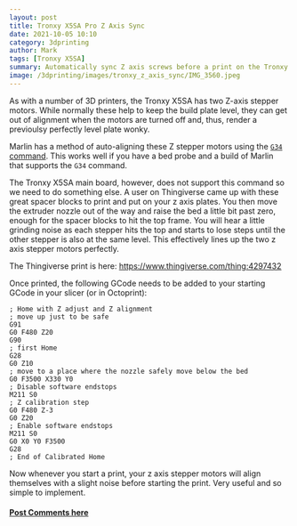 ```yaml
---
layout: post
title: Tronxy X5SA Pro Z Axis Sync
date: 2021-10-05 10:10
category: 3dprinting
author: Mark
tags: [Tronxy X5SA]
summary: Automatically sync Z axis screws before a print on the Tronxy X5SA (Pro)
image: /3dprinting/images/tronxy_z_axis_sync/IMG_3560.jpeg
---
```


As with a number of 3D printers, the Tronxy X5SA has two Z-axis stepper motors. While normally these help to keep the build plate level, they can get out of alignment when the motors are turned off and, thus, render a previoulsy perfectly level plate wonky.

Marlin has a method of auto-aligning these Z stepper motors using the [`G34` command](https://marlinfw.org/docs/gcode/G034.html). This works well if you have a bed probe and a build of Marlin that supports the `G34` command.

The Tronxy X5SA main board, however, does not support this command so we need to do something else. A user on Thingiverse came up with these great spacer blocks to print and put on your z axis plates. You then move the extruder nozzle out of the way and raise the bed a little bit past zero, enough for the spacer blocks to hit the top frame. You will hear a little grinding noise as each stepper hits the top and starts to lose steps until the other stepper is also at the same level. This effectively lines up the two z axis stepper motors perfectly.

The Thingiverse print is here: <https://www.thingiverse.com/thing:4297432>

Once printed, the following GCode needs to be added to your starting GCode in your slicer (or in Octoprint):

```
; Home with Z adjust and Z alignment
; move up just to be safe
G91
G0 F480 Z20
G90
; first Home
G28
G0 Z10
; move to a place where the nozzle safely move below the bed
G0 F3500 X330 Y0
; Disable software endstops
M211 S0
; Z calibration step
G0 F480 Z-3
G0 Z20
; Enable software endstops
M211 S0
G0 X0 Y0 F3500
G28
; End of Calibrated Home
```

Now whenever you start a print, your z axis stepper motors will align themselves with a slight noise before starting the print. Very useful and so simple to implement.

#### [Post Comments here](https://www.reddit.com/r/MarksMakerSpace/)
